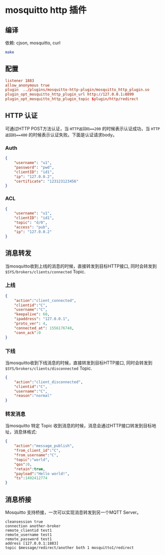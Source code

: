 mosquitto http 插件
==========================
## 编译
依赖: cjson,  mosquitto, curl
```sh
make
```

## 配置
```conf
listener 1883
allow_anonymous true
plugin  ../plugins/mosquitto-http-plugin/mosquitto_http_plugin.so
plugin_opt_mosquitto_http_plugin_url http://127.0.0.1:8899
plugin_opt_mosquitto_http_plugin_topic $plugin/http/redirect

```

## HTTP 认证
可通过HTTP POST方法认证，当 `HTTP返回码==200` 的时候表示认证成功，当 `HTTP返回码==400` 的时候表示认证失败。下面是认证请求body。
### Auth
```json
{
    "username": "u1",
    "password": "pwd",
    "clientID": "id1",
    "ip": "127.0.0.2",
    "certificate": "123123123456"
}
```
### ACL
```json
{
    "username": "u1",
    "clientID": "id1",
    "topic": "d/0",
    "access": "pub",
    "ip": "127.0.0.2"
}
```

## 消息转发
当mosquitto收到上线的消息的时候，直接转发到目标HTTP接口, 同时会转发到`$SYS/brokers/clients/connected` Topic.
### 上线
```json
{
    "action":"client_connected",
    "clientid":"C",
    "username":"C",
    "keepalive": 60,
    "ipaddress": "127.0.0.1",
    "proto_ver": 4,
    "connected_at": 1556176748,
    "conn_ack":0
}
```
### 下线
当mosquitto收到下线消息的时候，直接转发到目标HTTP接口, 同时会转发到`$SYS/brokers/clients/disconnected` Topic.

```json
{
    "action":"client_disconnected",
    "clientid":"C",
    "username":"C",
    "reason":"normal"
}
```
### 转发消息
当mosquitto 特定 Topic 收到消息的时候，消息会通过HTTP接口转发到目标地址，消息体格式:
```json
{
    "action":"message_publish",
    "from_client_id":"C",
    "from_username":"C",
    "topic":"world",
    "qos":0,
    "retain":true,
    "payload":"Hello world!",
    "ts":1492412774
}
```

## 消息桥接
Mosquitto 支持桥接，一次可以实现消息转发到另一个MQTT Server。
```
cleansession true
connection another-broker
remote_clientid test1
remote_username test1
remote_password test1
address [127.0.0.1:1883]
topic $message/redirect/another both 1 mosquitto1/redirect
```
